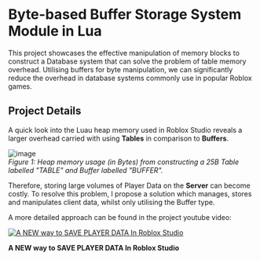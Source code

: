 # Byte-based Buffer Storage System Module in Lua

This project showcases the effective manipulation of memory blocks to construct a Database system that can solve the problem of table memory overhead. Utilising buffers for byte manipulation, we can significantly reduce the overhead in database systems commonly use in popular Roblox games.

## Project Details

A quick look into the Luau heap memory used in Roblox Studio reveals a larger overhead carried with using **Tables** in comparison to **Buffers**.

![image](https://github.com/user-attachments/assets/6d312755-3a44-453e-83a9-3e4500bfb64b)  
*Figure 1: Heap memory usage (in Bytes) from constructing a 25B Table labelled "TABLE" and Buffer labelled "BUFFER".*  

Therefore, storing large volumes of Player Data on the **Server** can become costly. To resolve this problem, I propose a solution which manages, stores and manipulates client data, whilst only utilising the Buffer type.

A more detailed approach can be found in the project youtube video:

[![A NEW way to SAVE PLAYER DATA In Roblox Studio](https://img.youtube.com/vi/ArnSFrDSJvE/hqdefault.jpg)](https://www.youtube.com/watch?v=ArnSFrDSJvE&t=0s)

**A NEW way to SAVE PLAYER DATA In Roblox Studio**

